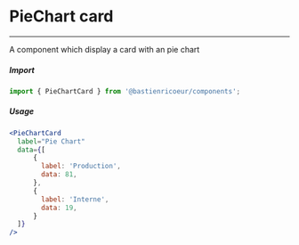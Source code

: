 # PieChart card

<!-- STORY -->

<hr>

A component which display a card with an pie chart

##### Import

```js
import { PieChartCard } from '@bastienricoeur/components';
```

##### Usage

```jsx
<PieChartCard 
  label="Pie Chart"
  data={[
      {
        label: 'Production',
        data: 81,
      },
      {
        label: 'Interne',
        data: 19,
      }
  ]}
/>
```
